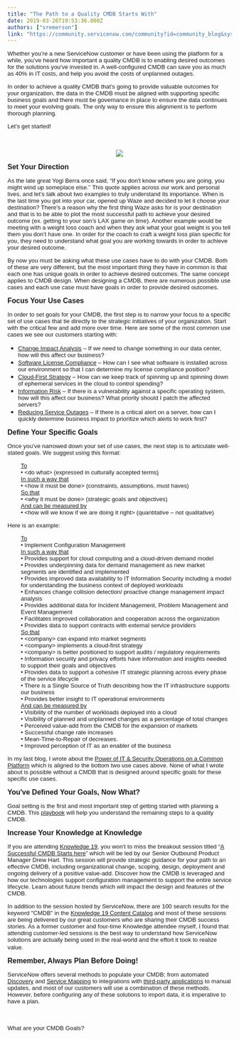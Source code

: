 ```yaml
---
title: "The Path to a Quality CMDB Starts With"
date: 2019-03-26T19:53:36.000Z
authors: ["sremerson"]
link: "https://community.servicenow.com/community?id=community_blog&sys_id=da97a32fdb9cff88d82ffb24399619d6"
---
```

<p><span style="font-family: tahoma, arial, helvetica, sans-serif; font-size: 10pt;">Whether you’re a new ServiceNow customer or have been using the platform for a while, you’ve heard how important a quality CMDB is to enabling desired outcomes for the solutions you’ve invested in. A well-configured CMDB can save you as much as 40% in IT costs, and help you avoid the costs of unplanned outages.</span></p>
<p><span style="font-family: tahoma, arial, helvetica, sans-serif; font-size: 10pt;">In order to achieve a quality CMDB that’s going to provide valuable outcomes for your organization, the data in the CMDB must be aligned with supporting specific business goals and there must be governance in place to ensure the data continues to meet your evolving goals. The only way to ensure this alignment is to perform thorough planning.</span></p>
<p><span style="font-family: tahoma, arial, helvetica, sans-serif; font-size: 10pt;">Let’s get started!</span></p>
<p> </p>
<p style="text-align: center;"><img src="https://community.servicenow.com/6497636fdb9cff88d82ffb24399619a1.iix" /></p>
<p><span style="font-family: tahoma, arial, helvetica, sans-serif; font-size: 12pt;"><strong>Set Your Direction</strong></span></p>
<p><span style="font-family: tahoma, arial, helvetica, sans-serif; font-size: 10pt;">As the late great Yogi Berra once said, “If you don&#39;t know where you are going, you might wind up someplace else.” </span><span style="font-family: tahoma, arial, helvetica, sans-serif; font-size: 10pt;">This quote applies across our work and personal lives, and let’s talk about two examples to truly understand its importance. When is the last time you got into your car, opened up Waze and decided to let it choose your destination? There&#39;s a reason why the first thing Waze asks for is your destination and that is to be able to plot the most successful path to achieve your desired outcome (ex. getting to your son’s LAX game on time). Another example would be meeting with a weight loss coach and when they ask what your goal weight is you tell them you don’t have one. In order for the coach to craft a weight loss plan specific for you, they need to understand what goal you are working towards in order to achieve your desired outcome.</span></p>
<p><span style="font-family: tahoma, arial, helvetica, sans-serif; font-size: 10pt;">By now you must be asking what these use cases have to do with your CMDB. Both of these are very different, but the most important thing they have in common is that each one has unique goals in order to achieve desired outcomes. The same concept applies to CMDB design. When designing a CMDB, there are numerous possible use cases and each use case must have goals in order to provide desired outcomes.</span></p>
<p><span style="font-family: tahoma, arial, helvetica, sans-serif; font-size: 12pt;"><strong>Focus Your Use Cases</strong></span></p>
<p><span style="font-family: tahoma, arial, helvetica, sans-serif; font-size: 10pt;">In order to set goals for your CMDB, the first step is to narrow your focus to a specific set of use cases that tie directly to the strategic initiatives of your organization. Start with the critical few and add more over time. Here are some of the most common use cases we see our customers starting with:</span></p>
<ul><li><span style="font-family: tahoma, arial, helvetica, sans-serif; font-size: 10pt;"><span style="text-decoration: underline;">Change Impact Analysis</span> – If we need to change something in our data center, how will this affect our business?</span></li><li><span style="font-family: tahoma, arial, helvetica, sans-serif; font-size: 10pt;"><span style="text-decoration: underline;">Software License Compliance</span> – How can I see what software is installed across our environment so that I can determine my license compliance position?</span></li><li><span style="font-family: tahoma, arial, helvetica, sans-serif; font-size: 10pt;"><span style="text-decoration: underline;">Cloud-First Strategy</span> – How can we keep track of spinning up and spinning down of ephemeral services in the cloud to control spending?</span></li><li><span style="font-family: tahoma, arial, helvetica, sans-serif; font-size: 10pt;"><span style="text-decoration: underline;">Information Risk</span> – If there is a vulnerability against a specific operating system, how will this affect our business? What priority should I patch the affected servers?</span></li><li><span style="font-family: tahoma, arial, helvetica, sans-serif; font-size: 10pt;"><span style="text-decoration: underline;">Reducing Service Outages</span> – If there is a critical alert on a server, how can I quickly determine business impact to prioritize which alerts to work first?</span></li></ul>
<p><span style="font-family: tahoma, arial, helvetica, sans-serif; font-size: 12pt;"><strong>Define Your Specific Goals</strong></span></p>
<p><span style="font-family: tahoma, arial, helvetica, sans-serif; font-size: 10pt;">Once you’ve narrowed down your set of use cases, the next step is to articulate well-stated goals. We suggest using this format:</span></p>
<p style="padding-left: 30px;"><span style="text-decoration: underline; font-family: tahoma, arial, helvetica, sans-serif; font-size: 10pt;">To<br /></span><span style="font-family: tahoma, arial, helvetica, sans-serif; font-size: 10pt;">• &lt;do what&gt; (expressed in culturally accepted terms</span><span style="text-decoration: underline; font-family: tahoma, arial, helvetica, sans-serif; font-size: 10pt;">)<br />In such a way that</span><br /><span style="font-family: tahoma, arial, helvetica, sans-serif; font-size: 10pt;">• &lt;how it must be done&gt; (constraints, assumptions, must haves)</span><br /><span style="text-decoration: underline; font-family: tahoma, arial, helvetica, sans-serif; font-size: 10pt;">So that</span><br /><span style="font-family: tahoma, arial, helvetica, sans-serif; font-size: 10pt;">• &lt;why it must be done&gt; (strategic goals and objectives)</span><br /><span style="text-decoration: underline; font-family: tahoma, arial, helvetica, sans-serif; font-size: 10pt;">And can be measured by</span><br /><span style="font-family: tahoma, arial, helvetica, sans-serif; font-size: 10pt;">• &lt;how will we know if we are doing it right&gt; (quantitative – not qualitative)</span></p>
<p><span style="font-family: tahoma, arial, helvetica, sans-serif; font-size: 10pt;">Here is an example:</span></p>
<p style="padding-left: 30px;"><span style="text-decoration: underline; font-family: tahoma, arial, helvetica, sans-serif; font-size: 10pt;">To</span><br /><span style="font-family: tahoma, arial, helvetica, sans-serif; font-size: 10pt;">• Implement Configuration Management</span><br /><span style="text-decoration: underline; font-family: tahoma, arial, helvetica, sans-serif; font-size: 10pt;">In such a way that</span><br /><span style="font-family: tahoma, arial, helvetica, sans-serif; font-size: 10pt;">• Provides support for cloud computing and a cloud-driven demand model </span><br /><span style="font-family: tahoma, arial, helvetica, sans-serif; font-size: 10pt;">• Provides underpinning data for demand management as new market segments are identified and implemented</span><br /><span style="font-family: tahoma, arial, helvetica, sans-serif; font-size: 10pt;">• Provides improved data availability to IT Information Security including a model for understanding the business context of deployed workloads</span><br /><span style="font-family: tahoma, arial, helvetica, sans-serif; font-size: 10pt;">• Enhances change collision detection/ proactive change management impact analysis </span><br /><span style="font-family: tahoma, arial, helvetica, sans-serif; font-size: 10pt;">• Provides additional data for Incident Management, Problem Management and Event Management</span><br /><span style="font-family: tahoma, arial, helvetica, sans-serif; font-size: 10pt;">• Facilitates improved collaboration and cooperation across the organization</span><br /><span style="font-family: tahoma, arial, helvetica, sans-serif; font-size: 10pt;">• Provides data to support contracts with external service providers</span><br /><span style="text-decoration: underline; font-family: tahoma, arial, helvetica, sans-serif; font-size: 10pt;">So that</span><br /><span style="font-family: tahoma, arial, helvetica, sans-serif; font-size: 10pt;">• &lt;company&gt; can expand into market segments</span><br /><span style="font-family: tahoma, arial, helvetica, sans-serif; font-size: 10pt;">• &lt;company&gt; implements a cloud-first strategy</span><br /><span style="font-family: tahoma, arial, helvetica, sans-serif; font-size: 10pt;">• &lt;company&gt; is better positioned to support audits / regulatory requirements </span><br /><span style="font-family: tahoma, arial, helvetica, sans-serif; font-size: 10pt;">• Information security and privacy efforts have information and insights needed to support their goals and objectives</span><br /><span style="font-family: tahoma, arial, helvetica, sans-serif; font-size: 10pt;">• Provides data to support a cohesive IT strategic planning across every phase of the service lifecycle</span><br /><span style="font-family: tahoma, arial, helvetica, sans-serif; font-size: 10pt;">• There is a Single Source of Truth describing how the IT infrastructure supports our business </span><br /><span style="font-family: tahoma, arial, helvetica, sans-serif; font-size: 10pt;">• Provides better insight to IT operational environments</span><br /><span style="text-decoration: underline; font-family: tahoma, arial, helvetica, sans-serif; font-size: 10pt;">And can be measured by</span><br /><span style="font-family: tahoma, arial, helvetica, sans-serif; font-size: 10pt;">• Visibility of the number of workloads deployed into a cloud</span><br /><span style="font-family: tahoma, arial, helvetica, sans-serif; font-size: 10pt;">• Visibility of planned and unplanned changes as a percentage of total changes</span><br /><span style="font-family: tahoma, arial, helvetica, sans-serif; font-size: 10pt;">• Perceived value-add from the CMDB for the expansion of markets </span><br /><span style="font-family: tahoma, arial, helvetica, sans-serif; font-size: 10pt;">• Successful change rate increases</span><br /><span style="font-family: tahoma, arial, helvetica, sans-serif; font-size: 10pt;">• Mean-Time-to-Repair of decreases.</span><br /><span style="font-family: tahoma, arial, helvetica, sans-serif; font-size: 10pt;">• Improved perception of IT as an enabler of the business</span></p>
<p><span style="font-family: tahoma, arial, helvetica, sans-serif; font-size: 10pt;">In my last blog, I wrote about the <a href="https://community.servicenow.com/community?id&#61;community_blog&amp;sys_id&#61;5ba3e188db566b0011762183ca96199f" target="_blank" rel="noopener noreferrer nofollow">Power of IT &amp; Security Operations on a Common Platform</a> which is aligned to the bottom two use cases above. None of what I wrote about is possible without a CMDB that is designed around specific goals for these specific use cases.</span></p>
<p><span style="font-family: tahoma, arial, helvetica, sans-serif; font-size: 10pt;"><span style="font-size: 12pt;"><strong>You&#39;ve Defined Your Goals, Now What?</strong></span><br /></span></p>
<p><span style="font-family: tahoma, arial, helvetica, sans-serif; font-size: 10pt;">Goal setting is the first and most important step of getting started with planning a CMDB. This <a href="https://www.servicenow.com/success/playbook/cmdb-deployment.html" target="_blank" rel="noopener noreferrer nofollow">playbook</a> will help you understand the remaining steps to a quality CMDB.</span></p>
<p><span style="font-family: tahoma, arial, helvetica, sans-serif; font-size: 12pt;"><strong>Increase Your Knowledge at Knowledge</strong></span></p>
<p><span style="font-family: tahoma, arial, helvetica, sans-serif; font-size: 10pt;">If you are attending <a href="https://knowledge.servicenow.com/" target="_blank" rel="noopener noreferrer nofollow">Knowledge 19</a>, you won’t to miss the breakout session titled “<a href="https://www.servicenowevents.com/knowledge2019/public_session_view.php?session_id&#61;692" target="_blank" rel="noopener noreferrer nofollow">A Successful CMDB Starts here</a>” which will be led by our Senior Outbound Product Manager Drew Hart. This session will provide strategic guidance for your path to an effective CMDB, including organizational change, scoping, design, deployment and ongoing delivery of a positive value-add. Discover how the CMDB is leveraged and how our technologies support configuration management to support the entire service lifecycle. Learn about future trends which will impact the design and features of the CMDB.</span></p>
<p><span style="font-family: tahoma, arial, helvetica, sans-serif; font-size: 10pt;">In addition to the session hosted by ServiceNow, there are 100 search results for the keyword &#34;CMDB&#34; in the <a href="https://www.servicenowevents.com/knowledge2019/content_catalog" target="_blank" rel="noopener noreferrer nofollow">Knowledge 19 Content Catalog</a> and most of these sessions are being delivered by our great customers who are sharing their CMDB success stories. As a former customer and four-time Knowledge attendee myself, I found that attending customer-led sessions is the best way to understand how ServiceNow solutions are actually being used in the real-world and the effort it took to realize value.</span> </p>
<p><span style="font-family: tahoma, arial, helvetica, sans-serif; font-size: 10pt;"><span style="font-size: 12pt;"><strong>Remember, Always Plan Before Doing!</strong></span><br /></span></p>
<p><span style="font-family: tahoma, arial, helvetica, sans-serif; font-size: 10pt;">ServiceNow offers several methods to populate your CMDB; from automated <a href="https://www.servicenow.com/products/discovery.html" target="_blank" rel="noopener noreferrer nofollow">Discovery</a> and <a href="https://www.servicenow.com/products/service-mapping.html" target="_blank" rel="noopener noreferrer nofollow">Service Mapping</a> to integrations with <a href="https://docs.servicenow.com/bundle/madrid-platform-administration/page/integrate/concept/c_IntegrateWThirdPartyAppsDataSrces.html" target="_blank" rel="noopener noreferrer nofollow">third-party applications</a> to manual updates, and most of our customers will use a combination of these methods. However, before configuring any of these solutions to import data, it is imperative to have a plan.</span></p>
<p> </p>
<p><span style="font-family: tahoma, arial, helvetica, sans-serif; font-size: 10pt;">What are your CMDB Goals?</span></p>
<p><span style="font-family: tahoma, arial, helvetica, sans-serif; font-size: 10pt;"> </span></p>